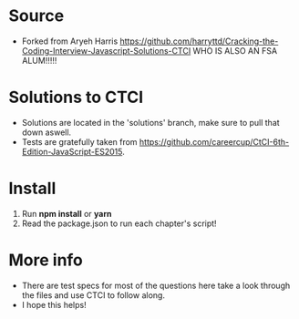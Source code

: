 # Source
- Forked from
Aryeh Harris https://github.com/harryttd/Cracking-the-Coding-Interview-Javascript-Solutions-CTCI WHO IS ALSO AN FSA ALUM!!!!!

# Solutions to CTCI
- Solutions are located in the 'solutions' branch, make sure to pull that down aswell.
- Tests are gratefully taken from https://github.com/careercup/CtCI-6th-Edition-JavaScript-ES2015.

# Install
1. Run __npm install__ or __yarn__
2. Read the package.json to run each chapter's script!

# More info

- There are test specs for most of the questions here take a look through the files and use CTCI to follow along.
- I hope this helps!
